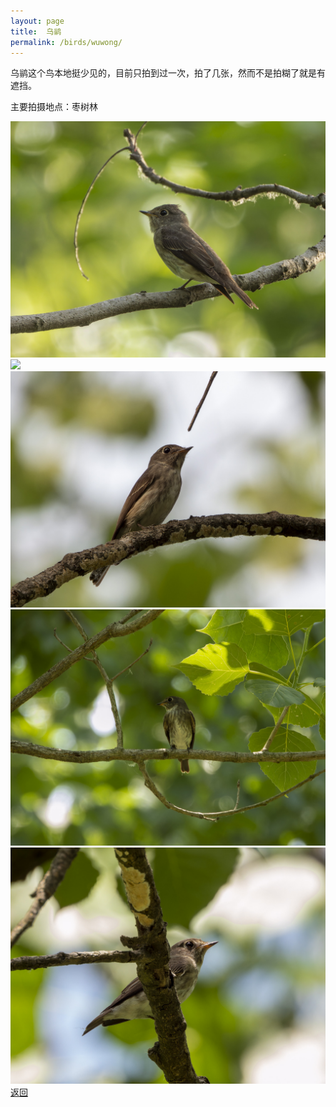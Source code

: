 ```yaml
---
layout: page
title: 	乌鹟
permalink: /birds/wuwong/
---
```

乌鹟这个鸟本地挺少见的，目前只拍到过一次，拍了几张，然而不是拍糊了就是有遮挡。

主要拍摄地点：枣树林

![](../picture/乌鹟/DSCN6641-NRW_DxO_DeepPRIMEXD.jpg)
![](../picture/乌鹟/DSCN6550-NRW_DxO_DeepPRIMEXD.jpg)
![](../picture/乌鹟/DSCN6666-NRW_DxO_DeepPRIMEXD.jpg)
![](../picture/乌鹟/DSCN6583-NRW_DxO_DeepPRIMEXD.jpg)
![](../picture/乌鹟/DSCN6588-NRW_DxO_DeepPRIMEXD.jpg)
[返回](../../)
